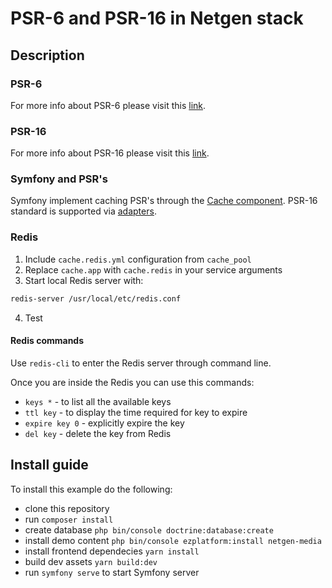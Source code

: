 # PSR-6 and PSR-16 in Netgen stack

## Description

### PSR-6

For more info about PSR-6 please visit this [link](https://www.php-fig.org/psr/psr-6/).

### PSR-16

For more info about PSR-16 please visit this [link](https://www.php-fig.org/psr/psr-16/).

### Symfony and PSR's

Symfony implement caching PSR's through the [Cache component](https://symfony.com/doc/current/components/cache.html). PSR-16 standard is supported via [adapters](https://symfony.com/doc/current/components/cache/psr6_psr16_adapters.html).

### Redis

1. Include `cache.redis.yml` configuration from `cache_pool`
2. Replace `cache.app` with `cache.redis` in your service arguments
3. Start local Redis server with:

```bash
redis-server /usr/local/etc/redis.conf
```

4. Test

#### Redis commands

Use `redis-cli` to enter the Redis server through command line.

Once you are inside the Redis you can use this commands: 

* `keys *` - to list all the available keys
* `ttl key` - to display the time required for key to expire
* `expire key 0` - explicitly expire the key
* `del key` - delete the key from Redis

## Install guide

To install this example do the following:
* clone this repository
* run `composer install`
* create database `php bin/console doctrine:database:create`
* install demo content `php bin/console ezplatform:install netgen-media`
* install frontend dependecies `yarn install`
* build dev assets `yarn build:dev`
* run `symfony serve` to start Symfony server
